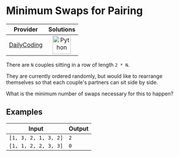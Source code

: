 # Minimum Swaps for Pairing

<!-- INFO TABLE BEGIN -->

| Provider                                              | Solutions                                                                                                                                        |
| :---------------------------------------------------: | :----------------------------------------------------------------------------------------------------------------------------------------------: |
| [DailyCoding](../../../docs/providers/DailyCoding.md) | [<img src="https://res.cloudinary.com/rascaltwo/image/upload/v1631924087/python_xzdlti.svg" alt="Python" title="Python" width="50" />](solve.py) |

<!-- INFO TABLE END -->

There are `N` couples sitting in a row of length `2 * N`.

They are currently ordered randomly, but would like to rearrange themselves so that each couple's partners can sit side by side.

What is the minimum number of swaps necessary for this to happen?

## Examples

| Input                | Output |
| -------------------- | ------ |
| `[1, 3, 2, 1, 3, 2]` | `2`    |
| `[1, 1, 2, 2, 3, 3]` | `0`    |
